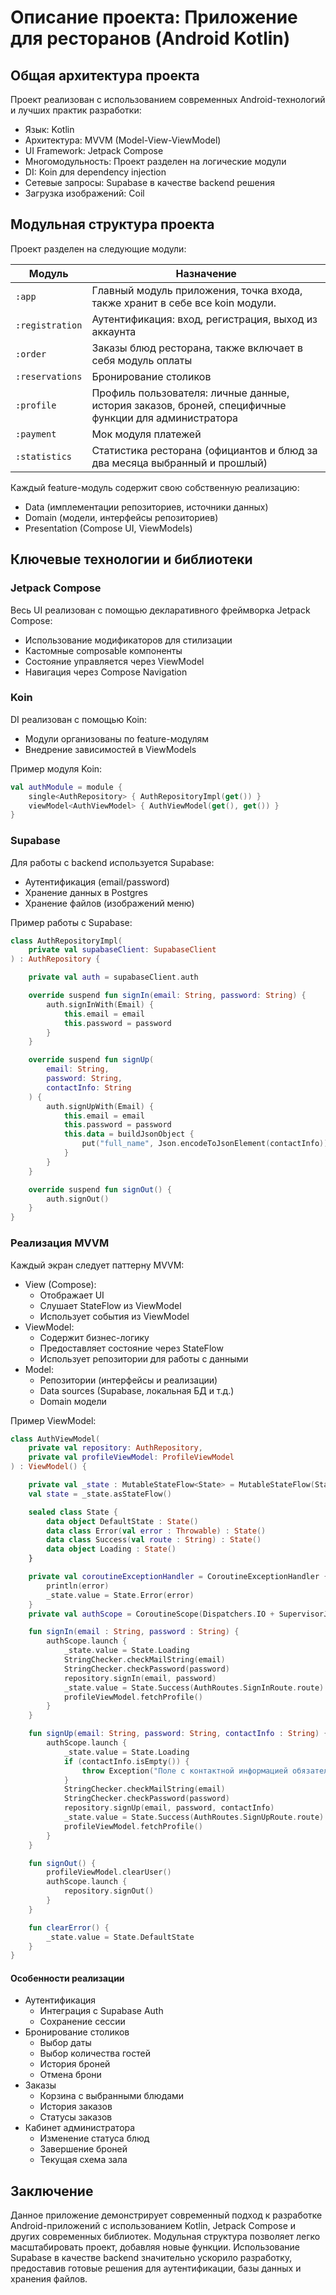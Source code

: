 # Описание проекта: Приложение для ресторанов (Android Kotlin)

## Общая архитектура проекта

Проект реализован с использованием современных Android-технологий и лучших практик разработки:

- Язык: Kotlin
- Архитектура: MVVM (Model-View-ViewModel)
- UI Framework: Jetpack Compose
- Многомодульность: Проект разделен на логические модули
- DI: Koin для dependency injection
- Сетевые запросы: Supabase в качестве backend решения
- Загрузка изображений: Coil

## Модульная структура проекта

Проект разделен на следующие модули:

| Модуль          | Назначение                                                                 |
|-----------------|---------------------------------------------------------------------------|
| `:app`         | Главный модуль приложения, точка входа, также хранит  в себе все koin модули.                                    |
| `:registration`| Аутентификация: вход, регистрация, выход из аккаунта                  |
| `:order`| Заказы блюд ресторана, также включает в себя модуль оплаты                                  |
| `:reservations`| Бронирование столиков             |
| `:profile`| Профиль пользователя: личные данные, история заказов, броней, специфичные функции для администратора                   |
| `:payment`| Мок модуля платежей                          |
| `:statistics`| Статистика ресторана (официантов и блюд за два месяца выбранный и прошлый)                         |

Каждый feature-модуль содержит свою собственную реализацию:

- Data (имплементации репозиториев, источники данных)
- Domain (модели, интерфейсы репозиториев)
- Presentation (Compose UI, ViewModels)

## Ключевые технологии и библиотеки

### Jetpack Compose

Весь UI реализован с помощью декларативного фреймворка Jetpack Compose:

- Использование модификаторов для стилизации
- Кастомные composable компоненты
- Состояние управляется через ViewModel
- Навигация через Compose Navigation

### Koin

DI реализован с помощью Koin:

- Модули организованы по feature-модулям
- Внедрение зависимостей в ViewModels

Пример модуля Koin:

```kotlin
val authModule = module {
    single<AuthRepository> { AuthRepositoryImpl(get()) }
    viewModel<AuthViewModel> { AuthViewModel(get(), get()) }
}
```

### Supabase

Для работы с backend используется Supabase:

- Аутентификация (email/password)
- Хранение данных в Postgres
- Хранение файлов (изображений меню)

Пример работы с Supabase:

```kotlin
class AuthRepositoryImpl(
    private val supabaseClient: SupabaseClient
) : AuthRepository {

    private val auth = supabaseClient.auth

    override suspend fun signIn(email: String, password: String) {
        auth.signInWith(Email) {
            this.email = email
            this.password = password
        }
    }

    override suspend fun signUp(
        email: String,
        password: String,
        contactInfo: String
    ) {
        auth.signUpWith(Email) {
            this.email = email
            this.password = password
            this.data = buildJsonObject {
                put("full_name", Json.encodeToJsonElement(contactInfo))
            }
        }
    }

    override suspend fun signOut() {
        auth.signOut()
    }
}
```

### Реализация MVVM

Каждый экран следует паттерну MVVM:

- View (Compose):
  - Отображает UI
  - Слушает StateFlow из ViewModel
  - Использует события из ViewModel
- ViewModel:
  - Содержит бизнес-логику
  - Предоставляет состояние через StateFlow
  - Использует репозитории для работы с данными
- Model:
  - Репозитории (интерфейсы и реализации)
  - Data sources (Supabase, локальная БД и т.д.)
  - Domain модели

Пример ViewModel:

```kotlin
class AuthViewModel(
    private val repository: AuthRepository,
    private val profileViewModel: ProfileViewModel
) : ViewModel() {

    private val _state : MutableStateFlow<State> = MutableStateFlow(State.DefaultState)
    val state = _state.asStateFlow()

    sealed class State {
        data object DefaultState : State()
        data class Error(val error : Throwable) : State()
        data class Success(val route : String) : State()
        data object Loading : State()
    }

    private val coroutineExceptionHandler = CoroutineExceptionHandler { _, error ->
        println(error)
        _state.value = State.Error(error)
    }
    private val authScope = CoroutineScope(Dispatchers.IO + SupervisorJob() + coroutineExceptionHandler)

    fun signIn(email : String, password : String) {
        authScope.launch {
            _state.value = State.Loading
            StringChecker.checkMailString(email)
            StringChecker.checkPassword(password)
            repository.signIn(email, password)
            _state.value = State.Success(AuthRoutes.SignInRoute.route)
            profileViewModel.fetchProfile()
        }
    }

    fun signUp(email: String, password: String, contactInfo : String) {
        authScope.launch {
            _state.value = State.Loading
            if (contactInfo.isEmpty()) {
                throw Exception("Поле с контактной информацией обязательно должно быть заполнено")
            }
            StringChecker.checkMailString(email)
            StringChecker.checkPassword(password)
            repository.signUp(email, password, contactInfo)
            _state.value = State.Success(AuthRoutes.SignUpRoute.route)
            profileViewModel.fetchProfile()
        }
    }

    fun signOut() {
        profileViewModel.clearUser()
        authScope.launch {
            repository.signOut()
        }
    }

    fun clearError() {
        _state.value = State.DefaultState
    }
}
```

#### Особенности реализации

- Аутентификация
  - Интеграция с Supabase Auth
  - Сохранение сессии
- Бронирование столиков
  - Выбор даты
  - Выбор количества гостей
  - История броней
  - Отмена брони
- Заказы
  - Корзина с выбранными блюдами
  - История заказов
  - Статусы заказов
- Кабинет администратора
  - Изменение статуса блюд
  - Завершение броней
  - Текущая схема зала

## Заключение

Данное приложение демонстрирует современный подход к разработке Android-приложений с использованием Kotlin, Jetpack Compose и других современных библиотек. Модульная структура позволяет легко масштабировать проект, добавляя новые функции. Использование Supabase в качестве backend значительно ускорило разработку, предоставив готовые решения для аутентификации, базы данных и хранения файлов.
